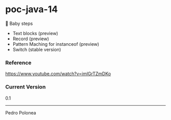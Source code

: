 # poc-java-14


:baby: Baby steps 
* Text blocks (preview)
* Record (preview)
* Pattern Maching for instanceof (preview)
* Switch (stable version)

### Reference
https://www.youtube.com/watch?v=imlGrTZmDKo

### Current Version
0.1
____
Pedro Polonea
